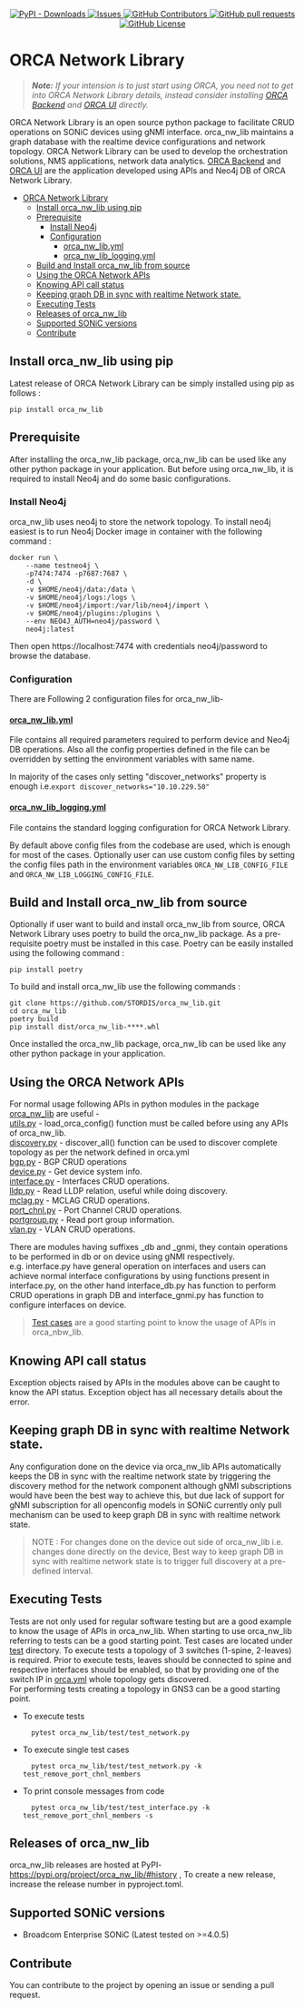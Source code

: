 
<p align="center">
<a href="https://pypi.org/project/orca_nw_lib/">
      <img alt="PyPI - Downloads" src="https://img.shields.io/pypi/dm/orca_nw_lib?style=for-the-badge&logo=pypi&link=https%3A%2F%2Fpypi.org%2Fproject%2Forca_nw_lib%2F"/>
</a>
<a href="https://github.com/stordis/orca_nw_lib/issues">
      <img alt="Issues" src="https://img.shields.io/github/issues/stordis/orca_nw_lib?style=for-the-badge&logo=github&link=https%3A%2F%2Fgithub.com%2FSTORDIS%2Forca_nw_lib%2Fissues"/>
</a>
<a href="https://github.com/stordis/orca_nw_lib/graphs/contributors">
      <img alt="GitHub Contributors" src="https://img.shields.io/github/contributors/stordis/orca_nw_lib?style=for-the-badge&logo=github&link=https%3A%2F%2Fgithub.com%2FSTORDIS%2Forca_nw_lib%2Fgraphs%2Fcontributors" />
</a>
<a href="https://github.com/stordis/orca_nw_lib/pulls?q=">
      <img alt="GitHub pull requests" src="https://img.shields.io/github/issues-pr/stordis/orca_nw_lib?color=0088ff&style=for-the-badge&logo=github&link=https%3A%2F%2Fgithub.com%2FSTORDIS%2Forca_nw_lib%2Fpulls" />
</a>
<a href="https://github.com/STORDIS/orca_nw_lib?tab=Apache-2.0-1-ov-file#readme">
      <img alt="GitHub License" src="https://img.shields.io/github/license/stordis/orca_nw_lib?style=for-the-badge"/>
</a>
</p>

# ORCA Network Library
>_**Note:** If your intension is to just start using ORCA, you need not to get into ORCA Network Library details, instead consider installing [ORCA Backend](https://github.com/STORDIS/orca_backend) and [ORCA UI](https://github.com/STORDIS/orca_ui) directly._

ORCA Network Library is an open source python package to facilitate CRUD operations on SONiC devices using gNMI interface. orca_nw_lib maintains a graph database with the realtime device configurations and network topology.
ORCA Network Library can be used to develop the orchestration solutions, NMS applications, network data analytics. [ORCA Backend](https://github.com/STORDIS/orca_backend) and [ORCA UI](https://github.com/STORDIS/orca_ui) are the application developed using APIs and Neo4j DB of ORCA Network Library.


- [ORCA Network Library](#orca-network-library)
  - [Install orca\_nw\_lib using pip](#install-orca_nw_lib-using-pip)
  - [Prerequisite](#prerequisite)
    - [Install Neo4j](#install-neo4j)
    - [Configuration](#configuration)
      - [orca\_nw\_lib.yml](#orca_nw_libyml)
      - [orca\_nw\_lib\_logging.yml](#orca_nw_lib_loggingyml)
  - [Build and Install orca\_nw\_lib from source](#build-and-install-orca_nw_lib-from-source)
  - [Using the ORCA Network APIs](#using-the-orca-network-apis)
  - [Knowing API call status](#knowing-api-call-status)
  - [Keeping graph DB in sync with realtime Network state.](#keeping-graph-db-in-sync-with-realtime-network-state)
  - [Executing Tests](#executing-tests)
  - [Releases of orca\_nw\_lib](#releases-of-orca_nw_lib)
  - [Supported SONiC versions](#supported-sonic-versions)
  - [Contribute](#contribute)

## Install orca_nw_lib using pip
Latest release of ORCA Network Library can be simply installed using pip as follows :
        
    pip install orca_nw_lib

## Prerequisite
After installing the orca_nw_lib package, orca_nw_lib can be used like any other python package in your application. But before using orca_nw_lib, it is required to install Neo4j and do some basic configurations.
### Install Neo4j
orca_nw_lib uses neo4j to store the network topology. To install neo4j easiest is to run Neo4j Docker image in container with the following command :
        
    docker run \
        --name testneo4j \
        -p7474:7474 -p7687:7687 \
        -d \
        -v $HOME/neo4j/data:/data \
        -v $HOME/neo4j/logs:/logs \
        -v $HOME/neo4j/import:/var/lib/neo4j/import \
        -v $HOME/neo4j/plugins:/plugins \
        --env NEO4J_AUTH=neo4j/password \
        neo4j:latest
Then open https://localhost:7474 with credentials neo4j/password to browse the database.

### Configuration
There are Following 2 configuration files for orca_nw_lib-
#### [orca_nw_lib.yml](orca_nw_lib/orca_nw_lib.yml) 
File contains all required parameters required to perform device and Neo4j DB operations. Also all the config properties defined in the file can be overridden by setting the environment variables with same name. 

In majority of the cases only setting "discover_networks" property is enough i.e.`export discover_networks="10.10.229.50"`

#### [orca_nw_lib_logging.yml](orca_nw_lib/orca_nw_lib_logging.yml)
File contains the standard logging configuration for ORCA Network Library.

By default above config files from the codebase are used, which is enough for most of the cases. Optionally user can use custom config files by setting the config files path in the environment variables `ORCA_NW_LIB_CONFIG_FILE` and `ORCA_NW_LIB_LOGGING_CONFIG_FILE`.

## Build and Install orca_nw_lib from source
Optionally if user want to build and install orca_nw_lib from source, ORCA Network Library uses poetry to build the orca_nw_lib package. As a pre-requisite poetry must be installed in this case. Poetry can be easily installed using the following command :
        
    pip install poetry

To build and install orca_nw_lib use the following commands :

    git clone https://github.com/STORDIS/orca_nw_lib.git
    cd orca_nw_lib
    poetry build
    pip install dist/orca_nw_lib-****.whl

Once installed the orca_nw_lib package, orca_nw_lib can be used like any other python package in your application.

## Using the ORCA Network APIs
For normal usage following APIs in python modules in the package [orca_nw_lib](orca_nw_lib) are useful -\
[utils.py](orca_nw_lib/utils.py) - load_orca_config() function must be called before using any APIs of orca_nw_lib.\
[discovery.py](orca_nw_lib/discovery.py) - discover_all() function can be used to discover complete topology as per the network defined in orca.yml\
[bgp.py](orca_nw_lib/bgp.py) - BGP CRUD operations\
[device.py](orca_nw_lib/device.py) - Get device system info.\
[interface.py](orca_nw_lib/interface.py) - Interfaces CRUD operations.\
[lldp.py](orca_nw_lib/lldp.py) - Read LLDP relation, useful while doing discovery.\
[mclag.py](orca_nw_lib/mclag.py) - MCLAG CRUD operations.\
[port_chnl.py](orca_nw_lib/port_chnl.py) - Port Channel CRUD operations.\
[portgroup.py](orca_nw_lib/portgroup.py) - Read port group information.\
[vlan.py](orca_nw_lib/vlan.py) - VLAN CRUD operations.

There are modules having suffixes _db and _gnmi, they contain operations to be performed in db or on device using gNMI respectively.\
e.g. interface.py have general operation on interfaces and users can achieve normal interface configurations by using functions present in interface.py, on the other hand interface_db.py has function to perform CRUD operations in graph DB and interface_gnmi.py has function to configure interfaces on device.
> [Test cases](./test) are a good starting point to know the usage of APIs in orca_nbw_lib.

## Knowing API call status
Exception objects raised by APIs in the modules above can be caught to know the API status. Exception object has all necessary details about the error.

## Keeping graph DB in sync with realtime Network state.
Any configuration done on the device via orca_nw_lib APIs automatically keeps the DB in sync with the realtime network state by triggering the discovery method for the network component although gNMI subscriptions would have been the best way to achieve this, but due lack of support for gNMI subscription for all openconfig models in SONiC currently only pull mechanism can be used to keep graph DB in sync with realtime network state. 
> NOTE : For changes done on the device out side of orca_nw_lib i.e. changes done directly on the device, Best way to keep graph DB in sync with realtime network state is to trigger full discovery at a pre-defined interval.

## Executing Tests
Tests are not only used for regular software testing but are a good example to know the usage of APIs in orca_nw_lib. When starting to use orca_nw_lib referring to tests can be a good starting point. Test cases are located under [test](./orca_nw_lib/test) directory. To execute tests a topology of 3 switches (1-spine, 2-leaves) is required. Prior to execute tests, leaves should be connected to spine and respective interfaces should be enabled, so that by providing one of the switch IP in [orca.yml](./orca_nw_lib/orca.yml) whole topology gets discovered.\
For performing tests creating a topology in GNS3 can be a good starting point.

- To execute tests
  
        pytest orca_nw_lib/test/test_network.py

- To execute single test cases 
  
        pytest orca_nw_lib/test/test_network.py -k test_remove_port_chnl_members

- To print console messages from code 
  
        pytest orca_nw_lib/test/test_interface.py -k test_remove_port_chnl_members -s

## Releases of orca_nw_lib
orca_nw_lib releases are hosted at PyPI- https://pypi.org/project/orca_nw_lib/#history ,
To create a new release, increase the release number in pyproject.toml. 

## Supported SONiC versions
- Broadcom Enterprise SONiC (Latest tested on >=4.0.5)

## Contribute
You can contribute to the project by opening an issue or sending a pull request.
